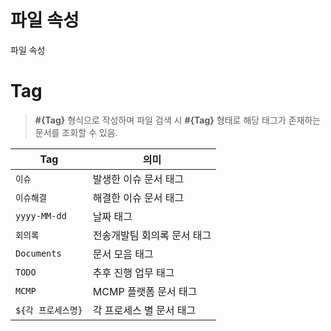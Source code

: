 # 파일 속성

파일 속성

# Tag

> **\#{Tag}** 형식으로 작성하며 파일 검색 시  **\#{Tag}** 형태로 해당 태그가 존재하는 문서를 조회할 수 있음.


| Tag          | 의미              |
| ------------ | --------------- |
| `이슈`         | 발생한 이슈 문서 태그    |
| `이슈해결`       | 해결한 이슈 문서 태그    |
| `yyyy-MM-dd` | 날짜 태그           |
| `회의록`        | 전송개발팀 회의록 문서 태그 |
| `Documents`  | 문서 모음 태그        |
| `TODO`       | 추후 진행 업무 태그     |
| `MCMP`       | MCMP 플랫폼 문서 태그  |
| `${각 프로세스명}` | 각 프로세스 별 문서 태그  |


